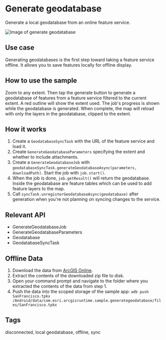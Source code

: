 # Generate geodatabase

Generate a local geodatabase from an online feature service.

![Image of generate geodatabase](generate-geodatabase.png)

## Use case

Generating geodatabases is the first step toward taking a feature service offline. It allows you to save features locally for offline display.

## How to use the sample

Zoom to any extent. Then tap the generate button to generate a geodatabase of features from a feature service filtered to the current extent. A red outline will show the extent used. The job's progress is shown while the geodatabase is generated. When complete, the map will reload with only the layers in the geodatabase, clipped to the extent.

## How it works

1. Create a `GeodatabaseSyncTask` with the URL of the feature service and load it.
2. Create `GenerateGeodatabaseParameters` specifying the extent and whether to include attachments.
3. Create a `GenerateGeodatabaseJob` with `geodatabaseSyncTask.generateGeodatabaseAsync(parameters, downloadPath)`. Start the job with `job.start()`.
4. When the job is done, `job.getResult()` will return the geodatabase. Inside the geodatabase are feature tables which can be used to add feature layers to the map.
5. Call `syncTask.unregisterGeodatabaseAsync(geodatabase)` after generation when you're not planning on syncing changes to the service.

## Relevant API

* GenerateGeodatabaseJob
* GenerateGeodatabaseParameters
* Geodatabase
* GeodatabaseSyncTask

## Offline Data

1. Download the data from [ArcGIS Online](https://arcgisruntime.maps.arcgis.com/home/item.html?id=e4a398afe9a945f3b0f4dca1e4faccb5).
2. Extract the contents of the downloaded zip file to disk.
3. Open your command prompt and navigate to the folder where you extracted the contents of the data from step 1.
4. Push the data into the scoped storage of the sample app:
`adb push SanFrancisco.tpkx /Android/data/com.esri.arcgisruntime.sample.generategeodatabase/files/SanFrancisco.tpkx`

## Tags

disconnected, local geodatabase, offline, sync
